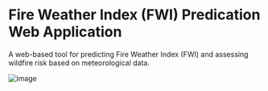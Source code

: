 # Fire Weather Index (FWI) Predication Web Application

A web-based tool for predicting Fire Weather Index (FWI) and assessing wildfire risk based on meteorological data.

![image](https://github.com/dikuagarwal/FWI-Predication-Web-Application/assets/129959008/919a263a-8eff-4a29-b18c-0d8371fe4dcd)
